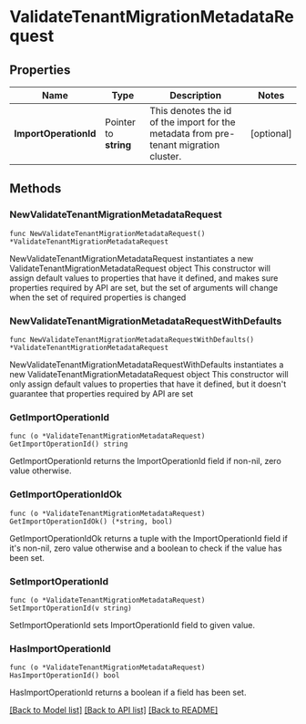 # ValidateTenantMigrationMetadataRequest

## Properties

Name | Type | Description | Notes
------------ | ------------- | ------------- | -------------
**ImportOperationId** | Pointer to **string** | This denotes the id of the import for the metadata from pre-tenant migration cluster. | [optional] 

## Methods

### NewValidateTenantMigrationMetadataRequest

`func NewValidateTenantMigrationMetadataRequest() *ValidateTenantMigrationMetadataRequest`

NewValidateTenantMigrationMetadataRequest instantiates a new ValidateTenantMigrationMetadataRequest object
This constructor will assign default values to properties that have it defined,
and makes sure properties required by API are set, but the set of arguments
will change when the set of required properties is changed

### NewValidateTenantMigrationMetadataRequestWithDefaults

`func NewValidateTenantMigrationMetadataRequestWithDefaults() *ValidateTenantMigrationMetadataRequest`

NewValidateTenantMigrationMetadataRequestWithDefaults instantiates a new ValidateTenantMigrationMetadataRequest object
This constructor will only assign default values to properties that have it defined,
but it doesn't guarantee that properties required by API are set

### GetImportOperationId

`func (o *ValidateTenantMigrationMetadataRequest) GetImportOperationId() string`

GetImportOperationId returns the ImportOperationId field if non-nil, zero value otherwise.

### GetImportOperationIdOk

`func (o *ValidateTenantMigrationMetadataRequest) GetImportOperationIdOk() (*string, bool)`

GetImportOperationIdOk returns a tuple with the ImportOperationId field if it's non-nil, zero value otherwise
and a boolean to check if the value has been set.

### SetImportOperationId

`func (o *ValidateTenantMigrationMetadataRequest) SetImportOperationId(v string)`

SetImportOperationId sets ImportOperationId field to given value.

### HasImportOperationId

`func (o *ValidateTenantMigrationMetadataRequest) HasImportOperationId() bool`

HasImportOperationId returns a boolean if a field has been set.


[[Back to Model list]](../README.md#documentation-for-models) [[Back to API list]](../README.md#documentation-for-api-endpoints) [[Back to README]](../README.md)


